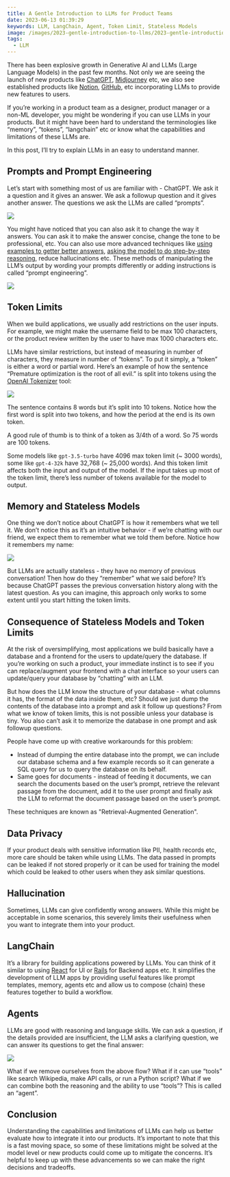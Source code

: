 ```yaml
---
title: A Gentle Introduction to LLMs for Product Teams
date: 2023-06-13 01:39:29
keywords: LLM, LangChain, Agent, Token Limit, Stateless Models
image: /images/2023-gentle-introduction-to-llms/2023-gentle-introduction-to-llms.png
tags:
  - LLM
---
```


There has been explosive growth in Generative AI and LLMs (Large Language Models) in the past few months. Not only we are seeing the launch of new products like [ChatGPT](https://chat.openai.com/), [Midjourney](https://www.midjourney.com/) etc, we also see established products like [Notion](https://www.notion.so/product/ai), [GitHub](https://github.com/features/copilot), etc incorporating LLMs to provide new features to users.

If you’re working in a product team as a designer, product manager or a non-ML developer, you might be wondering if you can use LLMs in your products. But it might have been hard to understand the terminologies like “memory”, “tokens”, “langchain” etc or know what the capabilities and limitations of these LLMs are.

In this post, I’ll try to explain LLMs in an easy to understand manner.

## Prompts and Prompt Engineering

Let’s start with something most of us are familiar with - ChatGPT. We ask it a question and it gives an answer. We ask a followup question and it gives another answer. The questions we ask the LLMs are called “prompts”.

![](/images/2023-gentle-introduction-to-llms/2023-gentle-introduction-to-llms-01.png)

You might have noticed that you can also ask it to change the way it answers. You can ask it to make the answer concise, change the tone to be professional, etc. You can also use more advanced techniques like [using examples to getter better answers](https://learnprompting.org/docs/intermediate/zero_shot_cot), [asking the model to do step-by-step reasoning](https://learnprompting.org/docs/intermediate/chain_of_thought), reduce hallucinations etc. These methods of manipulating the LLM’s output by wording your prompts differently or adding instructions is called “prompt engineering”.

![](/images/2023-gentle-introduction-to-llms/2023-gentle-introduction-to-llms-02.png)

## Token Limits

When we build applications, we usually add restrictions on the user inputs. For example, we might make the username field to be max 100 characters, or the product review written by the user to have max 1000 characters etc.

LLMs have similar restrictions, but instead of measuring in number of characters, they measure in number of “tokens”. To put it simply, a “token” is either a word or partial word. Here’s an example of how the sentence “Premature optimization is the root of all evil.” is split into tokens using the [OpenAI Tokenizer](https://platform.openai.com/tokenizer) tool:

![](/images/2023-gentle-introduction-to-llms/2023-gentle-introduction-to-llms-03.png)

The sentence contains 8 words but it’s split into 10 tokens. Notice how the first word is split into two tokens, and how the period at the end is its own token.

A good rule of thumb is to think of a token as 3/4th of a word. So 75 words are 100 tokens.

Some models like `gpt-3.5-turbo` have 4096 max token limit (~ 3000 words), some like `gpt-4-32k` have 32,768 (~ 25,000 words). And this token limit affects both the input and output of the model. If the input takes up most of the token limit, there’s less number of tokens available for the model to output.

## Memory and Stateless Models

One thing we don’t notice about ChatGPT is how it remembers what we tell it. We don’t notice this as it’s an intuitive behavior - if we’re chatting with our friend, we expect them to remember what we told them before. Notice how it remembers my name:

![](/images/2023-gentle-introduction-to-llms/2023-gentle-introduction-to-llms-04.png)

But LLMs are actually stateless - they have no memory of previous conversation! Then how do they “remember” what we said before? It’s because ChatGPT passes the previous conversation history along with the latest question. As you can imagine, this approach only works to some extent until you start hitting the token limits.

## Consequence of Stateless Models and Token Limits

At the risk of oversimplifying, most applications we build basically have a database and a frontend for the users to update/query the database. If you’re working on such a product, your immediate instinct is to see if you can replace/augment your frontend with a chat interface so your users can update/query your database by “chatting” with an LLM.

But how does the LLM know the structure of your database - what columns it has, the format of the data inside them, etc? Should we just dump the contents of the database into a prompt and ask it follow up questions? From what we know of token limits, this is not possible unless your database is tiny. You also can’t ask it to memorize the database in one prompt and ask followup questions.

People have come up with creative workarounds for this problem:

- Instead of dumping the entire database into the prompt, we can include our database schema and a few example records so it can generate a SQL query for us to query the database on its behalf.
- Same goes for documents - instead of feeding it documents, we can search the documents based on the user’s prompt, retrieve the relevant passage from the document, add it to the user prompt and finally ask the LLM to reformat the document passage based on the user’s prompt.

These techniques are known as "Retrieval-Augmented Generation".

## Data Privacy

If your product deals with sensitive information like PII, health records etc, more care should be taken while using LLMs. The data passed in prompts can be leaked if not stored properly or it can be used for training the model which could be leaked to other users when they ask similar questions.

## Hallucination

Sometimes, LLMs can give confidently wrong answers. While this might be acceptable in some scenarios, this severely limits their usefulness when you want to integrate them into your product.

## LangChain

It’s a library for building applications powered by LLMs. You can think of it similar to using [React](https://react.dev) for UI or [Rails](https://rubyonrails.org) for Backend apps etc. It simplifies the development of LLM apps by providing useful features like prompt templates, memory, agents etc and allow us to compose (chain) these features together to build a workflow.

## Agents

LLMs are good with reasoning and language skills. We can ask a question, if the details provided are insufficient, the LLM asks a clarifying question, we can answer its questions to get the final answer:

![](/images/2023-gentle-introduction-to-llms/2023-gentle-introduction-to-llms-05.png)

What if we remove ourselves from the above flow? What if it can use “tools” like search Wikipedia, make API calls, or run a Python script? What if we can combine both the reasoning and the ability to use “tools”? This is called an “agent”.

## Conclusion

Understanding the capabilities and limitations of LLMs can help us better evaluate how to integrate it into our products. It’s important to note that this is a fast moving space, so some of these limitations might be solved at the model level or new products could come up to mitigate the concerns. It’s helpful to keep up with these advancements so we can make the right decisions and tradeoffs.
